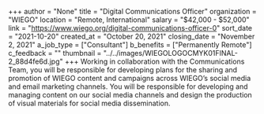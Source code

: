 +++
author = "None"
title = "Digital Communications Officer"
organization = "WIEGO"
location = "Remote, International"
salary = "$42,000 - $52,000"
link = "https://www.wiego.org/digital-communications-officer-0"
sort_date = "2021-10-20"
created_at = "October 20, 2021"
closing_date = "November 2, 2021"
a_job_type = ["Consultant"]
b_benefits = ["Permanently Remote"]
c_feedback = ""
thumbnail = "../../images/WIEGOLOGOCMYK01FINAL-2_88d4fe6d.jpg"
+++
Working in collaboration with the Communications Team, you will be responsible for developing plans for the sharing and promotion of WIEGO content and campaigns across WIEGO’s social media and email marketing channels. You will be responsible for developing and managing content on our social media channels and design the production of visual materials for social media dissemination. 